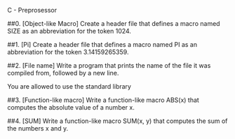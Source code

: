 C - Preprosessor

##0. [Object-like Macro]
Create a header file that defines a macro named SIZE as an abbreviation for the token 1024.

##1. [Pi]
Create a header file that defines a macro named PI as an abbreviation for the token 3.14159265359.

##2. [File name]
Write a program that prints the name of the file it was compiled from, followed by a new line.

You are allowed to use the standard library

##3. [Function-like macro]
Write a function-like macro ABS(x) that computes the absolute value of a number x.

##4. [SUM]
Write a function-like macro SUM(x, y) that computes the sum of the numbers x and y.
